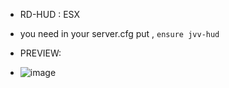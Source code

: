 - RD-HUD : ESX

- you need in your server.cfg put , `ensure jvv-hud`

- PREVIEW:
- ![image](https://github.com/user-attachments/assets/32b8a340-bd3e-4735-a0cb-0e8a612c3684)
